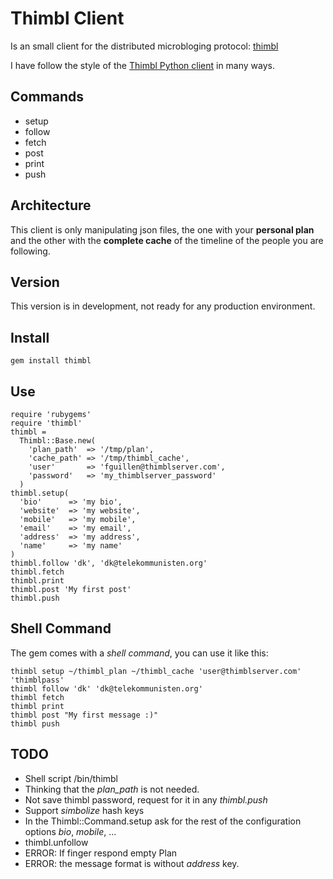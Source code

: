 # Thimbl Client

Is an small client for the distributed microbloging protocol: [thimbl](http://thimbl.net/)

I have follow the style of the [Thimbl Python client](https://github.com/blippy/Thimbl-CLI) in many ways. 

## Commands

* setup
* follow
* fetch
* post
* print
* push

## Architecture

This client is only manipulating json files, the one with your **personal plan** and the other with the **complete cache** of the timeline of the people you are following.

## Version

This version is in development, not ready for any production environment.

## Install

    gem install thimbl
   
## Use

    require 'rubygems'
    require 'thimbl'
    thimbl = 
      Thimbl::Base.new( 
        'plan_path'  => '/tmp/plan', 
        'cache_path' => '/tmp/thimbl_cache',
        'user'       => 'fguillen@thimblserver.com',
        'password'   => 'my_thimblserver_password'
      )
    thimbl.setup(
      'bio'      => 'my bio',
      'website'  => 'my website', 
      'mobile'   => 'my mobile', 
      'email'    => 'my email', 
      'address'  => 'my address', 
      'name'     => 'my name'
    )
    thimbl.follow 'dk', 'dk@telekommunisten.org'
    thimbl.fetch
    thimbl.print
    thimbl.post 'My first post'
    thimbl.push
    
## Shell Command

The gem comes with a *shell command*, you can use it like this:

    thimbl setup ~/thimbl_plan ~/thimbl_cache 'user@thimblserver.com' 'thimblpass'
    thimbl follow 'dk' 'dk@telekommunisten.org'
    thimbl fetch
    thimbl print
    thimbl post "My first message :)"
    thimbl push
    
## TODO

* Shell script /bin/thimbl
* Thinking that the *plan_path* is not needed.
* Not save thimbl password, request for it in any *thimbl.push*
* Support *simbolize* hash keys
* In the Thimbl::Command.setup ask for the rest of the configuration options *bio*, *mobile*, ...
* thimbl.unfollow
* ERROR: If finger respond empty Plan
* ERROR: the message format is without *address* key.